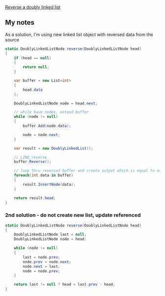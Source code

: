 [Reverse a doubly linked list](https://www.hackerrank.com/challenges/reverse-a-doubly-linked-list/problem?h_l=interview&playlist_slugs%5B%5D=interview-preparation-kit&playlist_slugs%5B%5D=linked-lists)

## My notes
As a solution, I'm using new linked list object with reversed data from the source

```csharp
static DoublyLinkedListNode reverse(DoublyLinkedListNode head)
{
    if (head == null)
    {
        return null;
    }

    var buffer = new List<int>
    {
        head.data
    };

    DoublyLinkedListNode node = head.next;

    // while have nodes, extend buffer
    while (node != null)
    {
        buffer.Add(node.data);

        node = node.next;
    }

    var result = new DoublyLinkedList();

    // LINQ reverse
    buffer.Reverse();

    // loop thru reversed buffer and create output which is equal to original but reversed
    foreach(int data in buffer)
    {
        result.InsertNode(data);
    }

    return result.head;
}
```

### 2nd solution - do not create new list, update referenced
```csharp
static DoublyLinkedListNode reverse(DoublyLinkedListNode head)
{
    DoublyLinkedListNode last = null;
    DoublyLinkedListNode node = head;

    while (node != null)
    {
        last = node.prev;
        node.prev = node.next;
        node.next = last;
        node = node.prev;
    }

    return last != null ? head = last.prev : head;
}
```